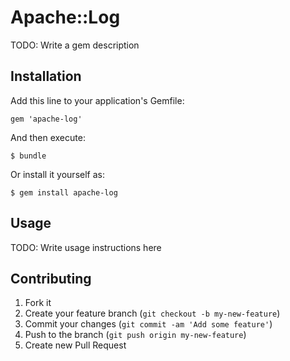 # Apache::Log

TODO: Write a gem description

## Installation

Add this line to your application's Gemfile:

    gem 'apache-log'

And then execute:

    $ bundle

Or install it yourself as:

    $ gem install apache-log

## Usage

TODO: Write usage instructions here

## Contributing

1. Fork it
2. Create your feature branch (`git checkout -b my-new-feature`)
3. Commit your changes (`git commit -am 'Add some feature'`)
4. Push to the branch (`git push origin my-new-feature`)
5. Create new Pull Request
